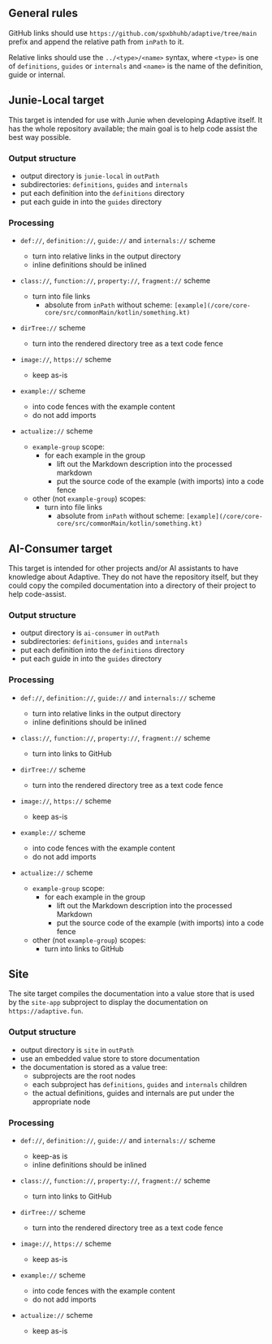## General rules

GitHub links should use `https://github.com/spxbhuhb/adaptive/tree/main` prefix and append
the relative path from `inPath` to it.

Relative links should use the `../<type>/<name>` syntax, where `<type>` is one of `definitions`,
`guides` or `internals` and `<name>` is the name of the definition, guide or internal.

## Junie-Local target

This target is intended for use with Junie when developing Adaptive itself. It has the whole repository
available; the main goal is to help code assist the best way possible.

### Output structure

- output directory is `junie-local` in `outPath`
- subdirectories: `definitions`, `guides` and `internals`
- put each definition into the `definitions` directory
- put each guide in into the `guides` directory

### Processing

- `def://`, `definition://`, `guide://` and `internals://` scheme
    - turn into relative links in the output directory
    - inline definitions should be inlined

- `class://`, `function://`, `property://`, `fragment://` scheme
    - turn into file links
      - absolute from `inPath` without scheme: `[example](/core/core-core/src/commonMain/kotlin/something.kt)`

- `dirTree://` scheme
    - turn into the rendered directory tree as a text code fence

- `image://`, `https://` scheme
    - keep as-is

- `example://` scheme
    - into code fences with the example content
    - do not add imports

- `actualize://` scheme
    - `example-group` scope:
        - for each example in the group
            - lift out the Markdown description into the processed markdown
            - put the source code of the example (with imports) into a code fence
    - other (not `example-group`) scopes:
        - turn into file links
            - absolute from `inPath` without scheme: `[example](/core/core-core/src/commonMain/kotlin/something.kt)`

## AI-Consumer target

This target is intended for other projects and/or AI assistants to have knowledge about Adaptive.
They do not have the repository itself, but they could copy the compiled documentation into a
directory of their project to help code-assist.

### Output structure

- output directory is `ai-consumer` in `outPath`
- subdirectories: `definitions`, `guides` and `internals`
- put each definition into the `definitions` directory
- put each guide in into the `guides` directory

### Processing

- `def://`, `definition://`, `guide://` and `internals://` scheme
    - turn into relative links in the output directory
    - inline definitions should be inlined

- `class://`, `function://`, `property://`, `fragment://` scheme
    - turn into links to GitHub

- `dirTree://` scheme
    - turn into the rendered directory tree as a text code fence

- `image://`, `https://` scheme
    - keep as-is

- `example://` scheme
    - into code fences with the example content
    - do not add imports

- `actualize://` scheme
    - `example-group` scope:
        - for each example in the group
            - lift out the Markdown description into the processed Markdown
            - put the source code of the example (with imports) into a code fence
    - other (not `example-group`) scopes:
        - turn into links to GitHub

## Site

The site target compiles the documentation into a value store that is used by the `site-app`
subproject to display the documentation on `https://adaptive.fun`.

### Output structure

- output directory is `site` in `outPath`
- use an embedded value store to store documentation
- the documentation is stored as a value tree:
    - subprojects are the root nodes
    - each subproject has `definitions`, `guides` and `internals` children
    - the actual definitions, guides and internals are put under the appropriate node

### Processing

- `def://`, `definition://`, `guide://` and `internals://` scheme
    - keep-as is
    - inline definitions should be inlined

- `class://`, `function://`, `property://`, `fragment://` scheme
    - turn into links to GitHub

- `dirTree://` scheme
    - turn into the rendered directory tree as a text code fence

- `image://`, `https://` scheme
    - keep as-is

- `example://` scheme
    - into code fences with the example content
    - do not add imports

- `actualize://` scheme
    - keep as-is